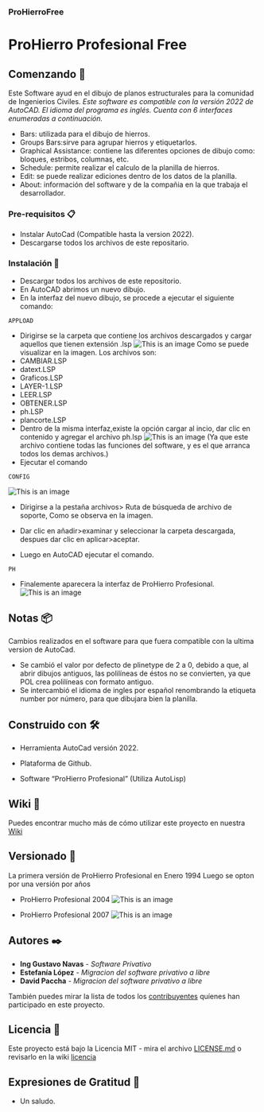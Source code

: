 ### ProHierroFree
# ProHierro Profesional Free
 
## Comenzando 🚀

Este Software ayud en el dibujo de planos estructurales para la comunidad de Ingenierios Civiles.
_Este software es compatible con la versión 2022 de AutoCAD._
_El idioma del programa es inglés._
_Cuenta con 6 interfaces enumeradas a continuación._
* Bars: utilizada para el dibujo de hierros.
* Groups Bars:sirve para agrupar hierros y etiquetarlos.
* Graphical Assistance: contiene las diferentes opciones de dibujo como: bloques, estribos, columnas, etc.
* Schedule: permite realizar el calculo de la planilla de hierros.
* Edit: se puede realizar ediciones dentro de los datos de la planilla.
* About: información del software y de la compañia en la que trabaja el desarrollador.

### Pre-requisitos 📋

* Instalar AutoCad (Compatible hasta la version 2022).
* Descargarse todos los archivos de este repositario.


### Instalación 🔧

* Descargar todos los archivos de este repositorio.
* En AutoCAD abrimos un nuevo dibujo.
* En la interfaz del nuevo dibujo, se procede a ejecutar el siguiente comando:
```
APPLOAD
```

* Dirigirse se la carpeta que contiene los archivos descargados y cargar aquellos que tienen extensión .lsp
![This is an image](https://github.com/chdavid97/Prohierro-free/blob/master/Fotos%20wiki/Appload.png)
Como se puede visualizar en la imagen.
Los archivos son:
* CAMBIAR.LSP
* datext.LSP
* Graficos.LSP
* LAYER-1.LSP
* LEER.LSP
* OBTENER.LSP
* ph.LSP
* plancorte.LSP
* Dentro de la misma interfaz,existe la opción cargar al incio, dar clic en contenido y agregar el archivo ph.lsp
![This is an image](https://github.com/chdavid97/Prohierro-free/blob/master/Fotos%20wiki/appload2.png)
(Ya que este archivo contiene todas las funciones del software, y es el que arranca todos los demas archivos.)
* Ejecutar el comando 
 ```
CONFIG
```
![This is an image](https://github.com/chdavid97/Prohierro-free/blob/master/Fotos%20wiki/configuracion.png)
* Dirigirse a la pestaña archivos> Ruta de búsqueda de archivo de soporte, Como se observa en la imagen.
* Dar clic en añadir>examinar y seleccionar la carpeta descargada, despues dar clic en aplicar>aceptar.

* Luego en AutoCAD ejecutar el comando.
 ```
PH
```
* Finalemente aparecera la interfaz de ProHierro Profesional.
![This is an image](https://github.com/chdavid97/Prohierro-free/blob/master/Fotos%20wiki/prohierro.PNG)

## Notas 📦

Cambios realizados en el software para que fuera compatible con la ultima version de AutoCad.
* Se cambió el valor por defecto de plinetype de 2 a 0, debido a que, al abrir dibujos antiguos, las polilíneas de éstos no se convierten, ya que POL crea polilíneas con formato antiguo.
* Se intercambió el idioma de ingles por español renombrando la etiqueta number por número, para que dibujara bien la planilla.

## Construido con 🛠️

* Herramienta AutoCad versión 2022.

* Plataforma de Github.

* Software “ProHierro Profesional” (Utiliza AutoLisp)


## Wiki 📖

Puedes encontrar mucho más de cómo utilizar este proyecto en nuestra [Wiki](https://github.com/ProHfree/ProHierroFree/wiki/ProHierro-Profesional-Free)

## Versionado 📌

La primera versión de ProHierro Profesional en Enero 1994
Luego se opton por una versión por años
* ProHierro Profesional 2004
![This is an image](https://github.com/chdavid97/Prohierro-free/blob/master/Fotos%20wiki/ProhierroProfesional2004.PNG)

* ProHierro Profesional 2007
![This is an image](https://github.com/chdavid97/Prohierro-free/blob/master/Fotos%20wiki/ProHierroProfesional2007.PNG)

## Autores ✒️

* **Ing Gustavo Navas** - *Software Privativo* 
* **Estefanía López** - *Migracion del software privativo a libre* 
* **David Paccha** - *Migracion del software privativo a libre* 

También puedes mirar la lista de todos los [contribuyentes](https://github.com/ProHfree/ProHierroFree/wiki/ProHierro-Profesional-Free#Autores) quíenes han participado en este proyecto. 

## Licencia 📄

Este proyecto está bajo la Licencia MIT - mira el archivo [LICENSE.md](LICENSE.md)
o revisarlo en la wiki [licencia](https://github.com/ProHfree/ProHierroFree/wiki/ProHierro-Profesional-Free#Licencia)

## Expresiones de Gratitud 🎁

* Un saludo.

